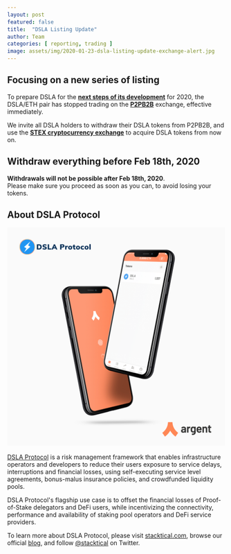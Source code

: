 ```yaml
---
layout: post
featured: false
title:  "DSLA Listing Update"
author: Team
categories: [ reporting, trading ]
image: assets/img/2020-01-23-dsla-listing-update-exchange-alert.jpg
---
```


## Focusing on a new series of listing

To prepare DSLA for the **[next steps of its development](https://blog.stacktical.com/reporting/2019/12/16/stacktical-dsla-token-listing-roadmap.html)** for 2020, the DSLA/ETH pair has stopped trading on the **[P2PB2B](https://p2pb2b.io)** exchange, effective immediately.  

We invite all DSLA holders to withdraw their DSLA tokens from P2PB2B, and use the **[STEX cryptocurrency exchange](https://app.stex.com/en/trade/pair/ETH/DSLA)** to acquire DSLA tokens from now on.  

## Withdraw everything before Feb 18th, 2020
**Withdrawals will not be possible after Feb 18th, 2020**.  
Please make sure you proceed as soon as you can, to avoid losing your tokens.


## About DSLA Protocol

[![DSLA Token, now on Argent wallet](/assets/img/2020-08-26-dsla-token-available-on-Argent-keyless-wallet-screenshot.jpg)](https://stacktical.com)

[DSLA Protocol](https://stacktical.com) is a risk management framework that enables infrastructure operators and developers to reduce their users exposure to service delays, interruptions and financial losses, using self-executing service level agreements, bonus-malus insurance policies, and crowdfunded liquidity pools.

DSLA Protocol's flagship use case is to offset the financial losses of Proof-of-Stake delegators and DeFi users, while incentivizing the connectivity, performance and availability of staking pool operators and DeFi service providers.

To learn more about DSLA Protocol, please visit [stacktical.com](https://stacktical.com), browse our official [blog](https://blog.stacktical.com), and follow [@stacktical](https://twitter.com/Stacktical) on Twitter.